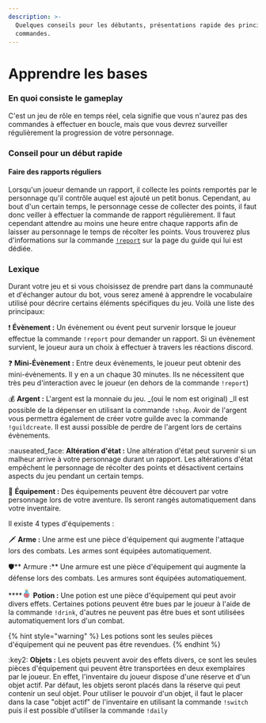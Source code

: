 ```yaml
---
description: >-
  Quelques conseils pour les débutants, présentations rapide des principales
  commandes.
---
```


# Apprendre les bases

### En quoi consiste le gameplay

C'est un jeu de rôle en temps réel, cela signifie que vous n'aurez pas des commandes à effectuer en boucle, mais que vous devrez surveiller régulièrement la progression de votre personnage.

### Conseil pour un début rapide

#### Faire des rapports réguliers

Lorsqu'un joueur demande un rapport, il collecte les points remportés par le personnage qu'il contrôle auquel est ajouté un petit bonus. Cependant, au bout d'un certain temps, le personnage cesse de collecter des points, il faut donc veiller à effectuer la commande de rapport régulièrement. Il faut cependant attendre au moins une heure entre chaque rapports afin de laisser au personnage le temps de récolter les points. Vous trouverez plus d'informations sur la commande [`!report`](../notions-principale/report.md) sur la page du guide qui lui est dédiée.

### Lexique

Durant votre jeu et si vous choisissez de prendre part dans la communauté et d'échanger autour du bot, vous serez amené à apprendre le vocabulaire utilisé pour décrire certains éléments spécifiques du jeu. Voilà une liste des principaux:

:exclamation: **Évènement :** Un évènement ou évent peut survenir lorsque le joueur effectue la commande `!report` pour demander un rapport. Si un évènement survient, le joueur aura un choix à effectuer à travers les réactions discord.

:question: **Mini-Évènement :** Entre deux évènements, le joueur peut obtenir des mini-évènements. Il y en a un chaque 30 minutes. Ils ne nécessitent que très peu d'interaction avec le joueur (en dehors de la commande `!report`)

:moneybag: **Argent :** L'argent est la monnaie du jeu. \_(oui le nom est original) \_Il est possible de la dépenser en utilisant la commande `!shop`. Avoir de l'argent vous permettra également de créer votre guilde avec la commande `!guildcreate`. Il est aussi possible de perdre de l'argent lors de certains évènements.

:nauseated\_face: **Altération d'état :** Une altération d'état peut survenir si un malheur arrive à votre personnage durant un rapport. Les altérations d'état empêchent le personnage de récolter des points et désactivent certains aspects du jeu pendant un certain temps.

:briefcase: **Équipement :** Des équipements peuvent être découvert par votre personnage lors de votre aventure. Ils seront rangés automatiquement dans votre inventaire.

Il existe 4 types d'équipements :

:dagger: **Arme :** Une arme est une pièce d'équipement qui augmente l'attaque lors des combats. Les armes sont équipées automatiquement.

:shield:** Armure :** Une armure est une pièce d'équipement qui augmente la défense lors des combats. Les armures sont équipées automatiquement.

****![](../.gitbook/assets/Potion2.png) **Potion :** Une potion est une pièce d'équipement qui peut avoir divers effets. Certaines potions peuvent être bues par le joueur à l'aide de la commande `!drink`, d'autres ne peuvent pas être bues et sont utilisées automatiquement lors d'un combat.

{% hint style="warning" %}
Les potions sont les seules pièces d'équipement qui ne peuvent pas être revendues.
{% endhint %}

:key2: **Objets :** Les objets peuvent avoir des effets divers, ce sont les seules pièces d'équipement qui peuvent être transportées en deux exemplaires par le joueur. En effet, l'inventaire du joueur dispose d'une réserve et d'un objet actif. Par défaut, les objets seront placés dans la réserve qui peut contenir un seul objet. Pour utiliser le pouvoir d'un objet, il faut le placer dans la case "objet actif" de l'inventaire en utilisant la commande `!switch` puis il est possible d'utiliser la commande `!daily`
